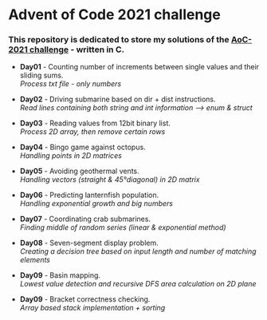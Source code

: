# Advent of Code 2021 challenge

### This repository is dedicated to store my solutions of the [AoC-2021 challenge](https://adventofcode.com/2021) - written in C.


- **Day01** - Counting number of increments between single values and their sliding sums.\
*Process txt file - only numbers*

- **Day02** - Driving submarine based on dir + dist instructions.\
*Read lines containing both string and int information --> enum & struct*

- **Day03** - Reading values from 12bit binary list.\
*Process 2D array, then remove certain rows*

- **Day04** - Bingo game against octopus.\
*Handling points in 2D matrices*

- **Day05** - Avoiding geothermal vents.\
*Handling vectors (straight & 45°diagonal) in 2D matrix*

- **Day06** - Predicting lanternfish population.\
*Handling exponential growth and big numbers*

- **Day07** - Coordinating crab submarines.\
*Finding middle of random series (linear & exponential method)*

- **Day08** - Seven-segment display problem.\
*Creating a decision tree based on input length and number of matching elements*

- **Day09** - Basin mapping.\
*Lowest value detection and recursive DFS area calculation on 2D plane*

- **Day09** - Bracket correctness checking.\
*Array based stack implementation + sorting*